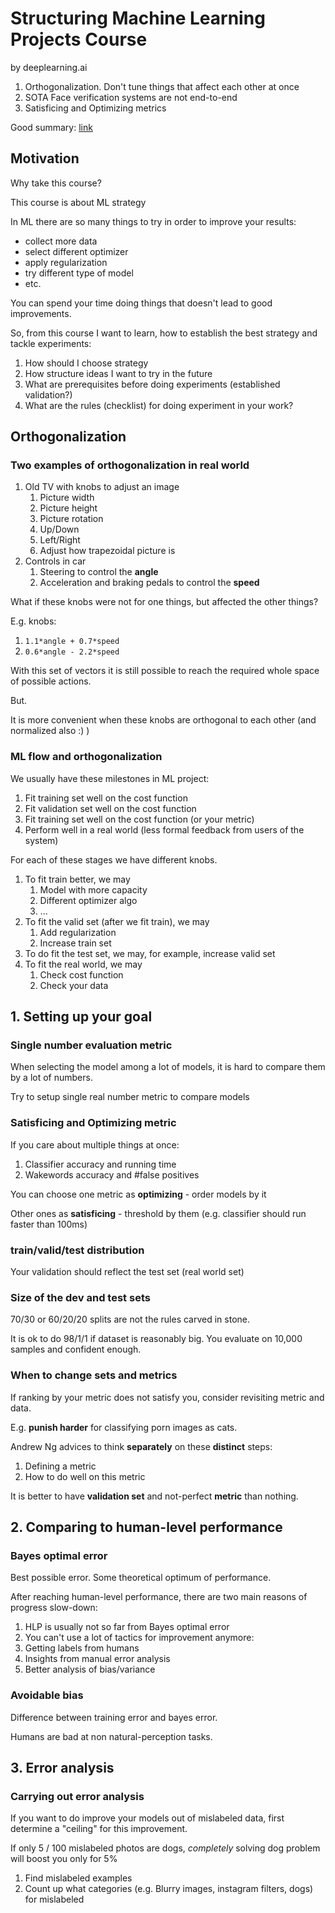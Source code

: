 # Structuring Machine Learning Projects Course

by deeplearning.ai


1. Orthogonalization. Don't tune things that affect each other at once
1. SOTA Face verification systems are not end-to-end
1. Satisficing and Optimizing metrics

Good summary: [link](https://github.com/mbadry1/DeepLearning.ai-Summary/tree/master/3-%20Structuring%20Machine%20Learning%20Projects)

## Motivation

Why take this course?

This course is about ML strategy

In ML there are so many things to try in order to improve your results:

- collect more data
- select different optimizer
- apply regularization
- try different type of model
- etc.

You can spend your time doing things that doesn't lead to good improvements.

So, from this course I want to learn, how to establish the best strategy and tackle experiments:

1. How should I choose strategy
1. How structure ideas I want to try in the future
1. What are prerequisites before doing experiments (established validation?) 
1. What are the rules (checklist) for doing experiment in your work?

## Orthogonalization

### Two examples of orthogonalization in real world

1. Old TV with knobs to adjust an image
    1. Picture width
    1. Picture height
    1. Picture rotation
    1. Up/Down
    1. Left/Right
    1. Adjust how trapezoidal picture is
2. Controls in car
    1. Steering to control the **angle**
    1. Acceleration and braking pedals to control the **speed**

What if these knobs were not for one things, but affected the other things?

E.g. knobs:
1. `1.1*angle + 0.7*speed`
1. `0.6*angle - 2.2*speed`

With this set of vectors it is still possible to reach the required whole space of possible actions.

But.

It is more convenient when these knobs are orthogonal to each other (and normalized also :) )


### ML flow and orthogonalization

We usually have these milestones in ML project:

1. Fit training set well on the cost function
1. Fit validation set well on the cost function
1. Fit training set well on the cost function (or your metric)
1. Perform well in a real world (less formal feedback from users of the system)

For each of these stages we have different knobs.

1. To fit train better, we may
    1. Model with more capacity
    1. Different optimizer algo
    1. ...
1. To fit the valid set (after we fit train), we may
    1. Add regularization
    1. Increase train set
1. To do fit the test set, we may, for example, increase valid set
1. To fit the real world, we may
    1. Check cost function
    1. Check your data

## 1. Setting up your goal

### Single number evaluation metric

When selecting the model among a lot of models, it is hard to compare them by a lot of numbers.

Try to setup single real number metric to compare models

### Satisficing and Optimizing metric

If you care about multiple things at once:

1. Classifier accuracy and running time
1. Wakewords accuracy and #false positives

You can choose one metric as **optimizing**  - order models by it

Other ones as **satisficing** - threshold by them (e.g. classifier should run faster than 100ms)

### train/valid/test distribution

Your validation should reflect the test set (real world set)

### Size of the dev and test sets

70/30 or 60/20/20 splits are not the rules carved in stone.

It is ok to do 98/1/1 if dataset is reasonably big. You evaluate on 10,000 samples and confident enough.

### When to change sets and metrics

If ranking by your metric does not satisfy you, consider revisiting metric and data.

E.g. **punish harder** for classifying porn images as cats.

Andrew Ng advices to think **separately** on these **distinct** steps:

1. Defining a metric
1. How to do well on this metric

It is better to have **validation set** and not-perfect **metric** than nothing.


## 2. Comparing to human-level performance

### Bayes optimal error

Best possible error. Some theoretical optimum of performance.

After reaching human-level performance, there are two main reasons of progress slow-down:

1. HLP is usually not so far from Bayes optimal error
2. You can't use a lot of tactics for improvement anymore:
  1. Getting labels from humans
  1. Insights from manual error analysis
  1. Better analysis of bias/variance

### Avoidable bias

Difference between training error and bayes error.

Humans are bad at non natural-perception tasks.

## 3. Error analysis

### Carrying out error analysis

If you want to do improve your models out of mislabeled data, first determine a "ceiling" for this improvement.

If only 5 / 100 mislabeled photos are dogs, _completely_ solving dog problem will boost you only for 5%

1. Find mislabeled examples
1. Count up what categories (e.g. Blurry images, instagram filters, dogs) for mislabeled